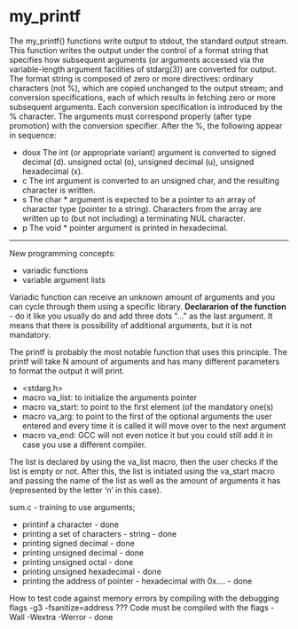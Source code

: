 # my_printf

The my_printf() functions write output to stdout, the standard output stream.
This function writes the output under the control of a format string that specifies how subsequent arguments (or arguments accessed via the variable-length argument facilities of stdarg(3)) are converted for output.
The format string is composed of zero or more directives: ordinary characters (not %), which are copied unchanged to the output stream; and conversion specifications, each of which results in fetching zero or more subsequent arguments.
Each conversion specification is introduced by the % character. The arguments must correspond properly (after type promotion) with the conversion specifier. After the %, the following appear in sequence:

- doux The int (or appropriate variant) argument is converted to signed decimal (d). unsigned octal (o), unsigned decimal (u), unsigned hexadecimal (x).
- c The int argument is converted to an unsigned char, and the resulting character is written.
- s The char * argument is expected to be a pointer to an array of character type (pointer to a string). Characters from the array are written up to (but not including) a terminating NUL character.
- p The void * pointer argument is printed in hexadecimal.

---
New programming concepts:

- variadic functions
- variable argument lists

Variadic function can receive an unknown amount of arguments and you can cycle through them using a specific library.
**Declararion of the function** - do it like you usually do and add three dots "..." as the last argument. It means that there is possibility of additional arguments, but it is not mandatory.

The printf is probably the most notable function that uses this principle. The printf will take N amount of arguments and has many different parameters to format the output it will print.

- <stdarg.h>
- macro va_list: to initialize the arguments pointer
- macro va_start: to point to the first element (of the mandatory one(s)
- macro va_arg: to point to the first of the optional arguments the user entered and every time it is called it will move over to the next argument
- macro va_end: GCC will not even notice it but you could still add it in case you use a different compiler.

The list is declared by using the va_list macro, then the user checks if the list is empty or not. After this, the list is initiated using the va_start macro and passing the name of the list as well as the amount of arguments it has (represented by the letter ‘n’ in this case).

sum.c - training to use arguments;

- printinf a character - done
- printing a set of characters - string - done
- printing signed decimal - done
- printing unsigned decimal - done
- printing unsigned octal - done
- printing unsigned hexadecimal - done
- printing the address of pointer - hexadecimal with 0x.... - done

How to test code against memory errors by compiling with the debugging flags -g3 -fsanitize=address ???
Code must be compiled with the flags -Wall -Wextra -Werror - done

